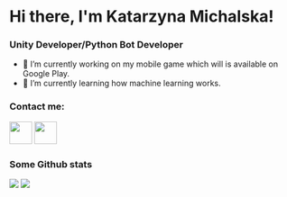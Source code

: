 # Hi there, I'm Katarzyna Michalska!

### Unity Developer/Python Bot Developer

- 🔭 I’m currently working on my mobile game which will is available on Google Play.
- 🌱 I’m currently learning how machine learning works. 

### Contact me:

<a href="https://www.linkedin.com/in/katarzyna-michalska-332185268/"><img src="https://www.vectorlogo.zone/logos/linkedin/linkedin-icon.svg" width="40" height="40"/></a>
<a href="mailto:kate.michalska7@gmail.com"><img src="https://www.computerhope.com/jargon/g/gmail.png" width="40" height="40"/></a>

### Some Github stats

 <tr>
    </tr>
    <td>
        <img src="https://github-readme-stats-sigma-five.vercel.app/api/top-langs/?username=katarzynamichalskaa&langs_count=10&layout=compact&hide=php,scss,css,html,batchfile,gherkin,freemarker,xslt,tsql,ruby"/>
        </td>
         <td>
            <img src="https://github-readme-streak-stats.herokuapp.com/?user=katarzynamichalskaa"/>
        </td> 
    </tr>
<!--
**katarzynamichalskaa/katarzynamichalskaa** is a ✨ _special_ ✨ repository because its `README.md` (this file) appears on your GitHub profile.

Here are some ideas to get you started:

- 🔭 I’m currently working on ...
- 🌱 I’m currently learning ...
- 👯 I’m looking to collaborate on ...
- 🤔 I’m looking for help with ...
- 💬 Ask me about ...
- 📫 How to reach me: ...
- 😄 Pronouns: ...
- ⚡ Fun fact: ...
-->
